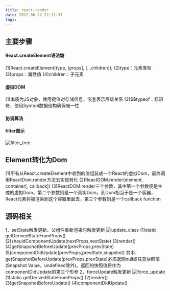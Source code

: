```yaml
---
title: react-render
date: 2022-06-22 22:12:37
tags:
---
```


## 主要步骤
#### React.createElement语法糖
(1)React.createElement(type, [props], [...children]);
(2)type：元素类型
(3)props：属性值
(4)children：子元素
#### 虚拟DOM
(1)本质为JS对象，使用键值对存储信息，嵌套表示层级关系
(2)$$typeof：标识符，使用Symbol数据结构确保唯一性

#### 协调算法
#### filter图示
![filter_tree](/images/fiber_tree.png)

## Element转化为Dom
(1)所有从React.createElement中收到的值组装成一个React的虚拟Dom，最终调用ReactDom.render方法去实现转化
(2)ReactDOM.render(element, container[, callback])
(3)ReactDOM.render三个参数，其中第一个参数便是生成的虚拟Dom，第二个参数则是一个真实Dom，此Dom相当于是一个容器，React元素将被渲染到这个容器里面去，第三个参数则是一个callback function

## 源码相关
1、setState触发更新、父组件重新渲染时触发更新
![update_class](/images/update_class.png)
(1)static getDerivedStateFromProps()
(2)shouldComponentUpdate(nextProps,nextState)
(3)render()
(4)getSnapshotBeforeUpdate(prevProps,prevState)
(5)componentDidUpdate(prevProps,prevState,snapshot)
其中，getSnapshotBeforeUpdate(prevProps,prevState)必须返回null或任意快照值(Snapshot Value，undefined除外)。返回的快照值将作为componentDidUpdate的第三个形参
2、forceUpdate触发更新
![force_update](/images/force_update.png)
(1)static getDerivedStateFromProps()
(2)render()
(3)getSnapshotBeforeUpdate()
(4)componentDidUpdate()